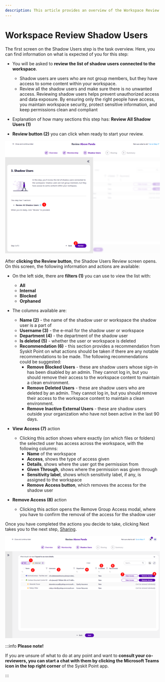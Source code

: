 ```yaml
---
description: This article provides an overview of the Workspace Review Wizard Shadow Users step from a workspace owner perspective.
---
```


# Workspace Review Shadow Users

The first screen on the Shadow Users step is the task overview. Here, you can find information on what is expected of you for this step:

* You will be asked to **review the list of shadow users connected to the workspace**. 
  * Shadow users are users who are not group members, but they have access to some content within your workspace.
  * Review all the shadow users and make sure there is no unwanted access. Reviewing shadow users helps prevent unauthorized access and data exposure. By ensuring only the right people have access, you maintain workspace security, protect sensitive information, and keep permissions clean and compliant 

* Explanation of how many sections this step has: **Review All Shadow Users (1)**

* **Review button (2)** you can click when ready to start your review.

![Workspace Review - Shadow Users Step - Overview](../../../static/img/workspace-review-shadow-users-step-overview.png)

After **clicking the Review button**, the Shadow Users Review screen opens. On this screen, the following information and actions are available:

* On the left side, there are **filters (1)** you can use to view the list with:
  * **All**
  * **Internal** 
  * **Blocked**
  * **Orphaned**

* The columns available are: 
  * **Name (2)** - the name of the shadow user or workspace the shadow user is a part of
  * **Username (3)** - the e-mail for the shadow user or workspace
  * **Department (4)** - the department of the shadow user
  * **Is deleted (5)** - whether the user or workspace is deleted
  * **Recommendation (6)** - this section provides a recommendation from Syskit Point on what actions should be taken if there are any notable recommendations to be made. The following recommendations could be suggested:
    * **Remove Blocked Users** - these are shadow users whose sign-in has been disabled by an admin. They cannot log in, but you should remove their access to the workspace content to maintain a clean environment. 
    * **Remove Deleted Users** - these are shadow users who are deleted by an admin. They cannot log in, but you should remove their access to the workspace content to maintain a clean environment. 
    * **Remove Inactive External Users** - these are shadow users outside your organization who have not been active in the last 90 days. 
* **View Access (7)** action
  * Clicking this action shows where exactly (on which files or folders) the selected user has access across the workspace, with the following columns:
    * **Name** of the workspace
    * **Access**, shows the type of access given
    * **Details**, shows where the user got the permission from
    * **Given Through**, shows where the permission was given through
    * **Sensitivity label**, shows which sensitivity label, if any, is assigned to the workspace
    * **Remove Access button**, which removes the access for the shadow user
* **Remove Access (8)** action
  * Clicking this action opens the Remove Group Access modal, where you have to confirm the removal of the access for the shadow user

Once you have completed the actions you decide to take, clicking Next takes you to the next step, [Sharing](sharing-step.md).

![Workspace Review - Shadow Users Step](../../../static/img/workspace-review-shadow-users-step.png)

:::info
**Please note!** 

If you are unsure of what to do at any point and want to **consult your co-reviewers, you can start a chat with them by clicking the Microsoft Teams icon in the top right corner** of the Syskit Point app. 

:::
